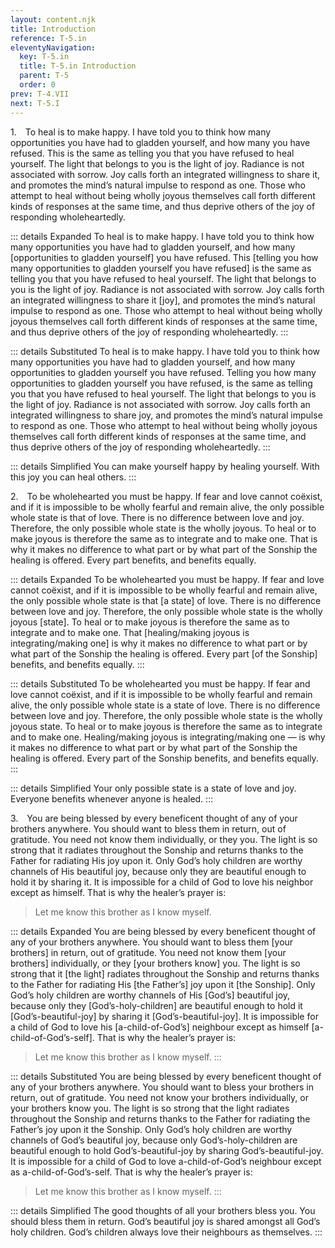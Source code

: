 ```yaml
---
layout: content.njk
title: Introduction
reference: T-5.in
eleventyNavigation:
  key: T-5.in
  title: T-5.in Introduction
  parent: T-5
  order: 0
prev: T-4.VII
next: T-5.I
---
```


1. To heal is to make happy. 
I have told you to think how many opportunities you have had to gladden yourself, and how many you have refused. 
This is the same as telling you that you have refused to heal yourself. 
The light that belongs to you is the light of joy. 
Radiance is not associated with sorrow. 
Joy calls forth an integrated willingness to share it, and promotes the mind’s natural impulse to respond as one. 
Those who attempt to heal without being wholly joyous themselves call forth different kinds of responses at the same time, and thus deprive others of the joy of responding wholeheartedly.

::: details Expanded
To heal is to make happy. 
I have told you to think how many opportunities you have had to gladden yourself, and how many [opportunities to gladden yourself] you have refused. 
This [telling you how many opportunities to gladden yourself you have refused] is the same as telling you that you have refused to heal yourself. 
The light that belongs to you is the light of joy. 
Radiance is not associated with sorrow. 
Joy calls forth an integrated willingness to share it [joy], and promotes the mind’s natural impulse to respond as one. 
Those who attempt to heal without being wholly joyous themselves call forth different kinds of responses at the same time, and thus deprive others of the joy of responding wholeheartedly.
:::

::: details Substituted
To heal is to make happy. 
I have told you to think how many opportunities you have had to gladden yourself, and how many opportunities to gladden yourself you have refused. 
Telling you how many opportunities to gladden yourself you have refused, is the same as telling you that you have refused to heal yourself. 
The light that belongs to you is the light of joy. 
Radiance is not associated with sorrow. 
Joy calls forth an integrated willingness to share joy, and promotes the mind’s natural impulse to respond as one. 
Those who attempt to heal without being wholly joyous themselves call forth different kinds of responses at the same time, and thus deprive others of the joy of responding wholeheartedly.
:::

::: details Simplified
You can make yourself happy by healing yourself. 
With this joy you can heal others.
:::


2. To be wholehearted you must be happy. 
If fear and love cannot coëxist, and if it is impossible to be wholly fearful and remain alive, the only possible whole state is that of love. 
There is no difference between love and joy. 
Therefore, the only possible whole state is the wholly joyous. 
To heal or to make joyous is therefore the same as to integrate and to make one. 
That is why it makes no difference to what part or by what part of the Sonship the healing is offered. 
Every part benefits, and benefits equally.

::: details Expanded
To be wholehearted you must be happy. 
If fear and love cannot coëxist, and if it is impossible to be wholly fearful and remain alive, the only possible whole state is that [a state] of love. 
There is no difference between love and joy. 
Therefore, the only possible whole state is the wholly joyous [state]. 
To heal or to make joyous is therefore the same as to integrate and to make one. 
That [healing/making joyous is integrating/making one] is why it makes no difference to what part or by what part of the Sonship the healing is offered. 
Every part [of the Sonship] benefits, and benefits equally.
:::

::: details Substituted
To be wholehearted you must be happy. 
If fear and love cannot coëxist, and if it is impossible to be wholly fearful and remain alive, the only possible whole state is a state of love. 
There is no difference between love and joy. 
Therefore, the only possible whole state is the wholly joyous state. 
To heal or to make joyous is therefore the same as to integrate and to make one. 
Healing/making joyous is integrating/making one — is why it makes no difference to what part or by what part of the Sonship the healing is offered. 
Every part of the Sonship benefits, and benefits equally.
:::

::: details Simplified
Your only possible state is a state of love and joy. 
Everyone benefits whenever anyone is healed.
:::


<div id=3 class=zero-height></div>

3. You are being blessed by every beneficent thought of any of your brothers anywhere. 
You should want to bless them in return, out of gratitude. 
You need not know them individually, or they you. 
The light is so strong that it radiates throughout the Sonship and returns thanks to the Father for radiating His joy upon it. 
Only God’s holy children are worthy channels of His beautiful joy, because only they are beautiful enough to hold it by sharing it. 
It is impossible for a child of God to love his neighbor except as himself. 
That is why the healer’s prayer is:
>Let me know this brother as I know myself.

::: details Expanded
You are being blessed by every beneficent thought of any of your brothers anywhere. 
You should want to bless them [your brothers] in return, out of gratitude. 
You need not know them [your brothers] individually, or they [your brothers know] you. 
The light is so strong that it [the light] radiates throughout the Sonship and returns thanks to the Father for radiating His [the Father’s] joy upon it [the Sonship]. 
Only God’s holy children are worthy channels of His [God’s] beautiful joy, because only they [God’s-holy-children] are beautiful enough to hold it [God’s-beautiful-joy] by sharing it [God’s-beautiful-joy]. 
It is impossible for a child of God to love his [a-child-of-God’s] neighbour except as himself [a-child-of-God’s-self]. 
That is why the healer’s prayer is:

>Let me know this brother as I know myself.
:::

::: details Substituted
You are being blessed by every beneficent thought of any of your brothers anywhere. 
You should want to bless your brothers in return, out of gratitude. 
You need not know your brothers individually, or your brothers know you. 
The light is so strong that the light radiates throughout the Sonship and returns thanks to the Father for radiating the Father’s joy upon it the Sonship. 
Only God’s holy children are worthy channels of God’s beautiful joy, because only God’s-holy-children are beautiful enough to hold God’s-beautiful-joy by sharing God’s-beautiful-joy. 
It is impossible for a child of God to love a-child-of-God’s neighbour except as a-child-of-God’s-self. 
That is why the healer’s prayer is:

>Let me know this brother as I know myself.
:::

::: details Simplified
The good thoughts of all your brothers bless you. 
You should bless them in return. 
God’s beautiful joy is shared amongst all God’s holy children. 
God’s children always love their neighbours as themselves.
:::
